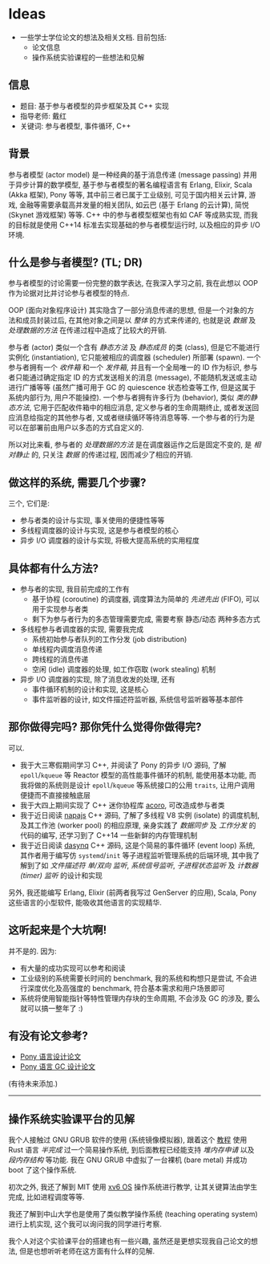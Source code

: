 # Ideas

- 一些学士学位论文的想法及相关文档.  目前包括:
    + 论文信息
    + 操作系统实验课程的一些想法和见解

## 信息

- 题目: 基于参与者模型的异步框架及其 C++ 实现
- 指导老师: 戴红
- 关键词: 参与者模型, 事件循环, C++

## 背景

参与者模型 (actor model) 是一种经典的基于消息传递 (message passing)
并用于异步计算的数学模型, 基于参与者模型的著名编程语言有 Erlang, Elixir, Scala
(Akka 框架), Pony 等等, 其中前三者已属于工业级别, 可见于国内相关云计算, 游戏,
金融等需要承载高并发量的相关团队, 如云巴 (基于 Erlang 的云计算), 简悦 (Skynet
游戏框架) 等等.  C++ 中的参与者模型框架也有如 CAF 等成熟实现, 而我的目标就是使用
C++14 标准去实现基础的参与者模型运行时, 以及相应的异步 I/O 环境.

## 什么是参与者模型? (TL; DR)

参与者模型的讨论需要一份完整的数学表达, 在我深入学习之前, 我在此想以 OOP
作为论据对比并讨论参与者模型的特点.

OOP (面向对象程序设计) 其实隐含了一部分消息传递的思想,
但是一个对象的方法和成员封装过后, 在其他对象之间是以 *整体* 的方式来传递的,
也就是说 *数据* 及 *处理数据的方法* 在传递过程中造成了比较大的开销.

参与者 (actor) 类似一个含有 *静态方法* 及 *静态成员* 的类 (class),
但是它不能进行实例化 (instantiation), 它只能被相应的调度器 (scheduler) 所部署
(spawn).  一个参与者拥有一个 *收件箱* 和一个 *发件箱*, 并且有一个全局唯一的 ID
作为标识, 参与者只能通过确定指定 ID 的方式发送相关的消息 (message),
不能随机发送或主动进行广播等等 (虽然广播可用于 GC 的 quiescence 状态检查等工作,
但是这属于系统内部行为, 用户不能操控).  一个参与者拥有许多行为 (behavior),
类似 *类的静态方法*, 它用于匹配收件箱中的相应消息, 定义参与者的生命周期终止,
或者发送回应消息给指定的其他参与者, 又或者继续循环等待消息等等.
一个参与者的行为是可以在部署前由用户以多态的方式自定义的.

所以对比来看, 参与者的 *处理数据的方法* 是在调度器运作之后是固定不变的, 是
*相对静止* 的, 只关注 *数据* 的传递过程, 因而减少了相应的开销.

## 做这样的系统, 需要几个步骤?

三个, 它们是:

- 参与者类的设计与实现, 事关使用的便捷性等等
- 多线程调度器的设计与实现, 这是参与者模型的核心
- 异步 I/O 调度器的设计与实现, 将极大提高系统的实用程度

## 具体都有什么方法?

- 参与者的实现, 我目前完成的工作有
    + 基于协程 (coroutine) 的调度器, 调度算法为简单的 *先进先出* (FIFO),
    可以用于实现参与者类
    + 剩下为参与者行为的多态管理需要完成, 需要考察 静态/动态 两种多态方式
- 多线程参与者调度器的实现, 需要我完成
    + 系统初始参与者队列的工作分发 (job distribution)
    + 单线程内调度消息传递
    + 跨线程的消息传递
    + 空闲 (idle) 调度器的处理, 如工作窃取 (work stealing) 机制
- 异步 I/O 调度器的实现, 除了消息收发的处理, 还有
    + 事件循环机制的设计和实现, 这是核心
    + 事件监听器的设计, 如文件描述符监听器, 系统信号监听器等基本部件

## 那你做得完吗?  那你凭什么觉得你做得完?

可以.

- 我于大三寒假期间学习 C++, 并阅读了 Pony 的异步 I/O 源码, 了解 `epoll`/`kqueue`
等 Reactor 模型的高性能事件循环的机制, 能使用基本功能, 而我将做的系统则是设计
`epoll`/`kqueue` 等系统接口的公用 `traits`, 让用户调用便捷而不直接接触底层
- 我于大四上期间实现了 C++ 迷你协程库
[acoro](https://github.com/anqurvanillapy/acoro), 可改造成参与者类
- 我于近日阅读 [napajs](https://github.com/Microsoft/napajs) C++ 源码,
了解了多线程 V8 实例 (isolate) 的调度机制, 及其工作池 (worker pool) 的相应原理,
亲身实践了 *数据同步* 及 *工作分发* 的代码的编写, 还学习到了 C++14
一些新鲜的内存管理机制
- 我于近日阅读 [dasynq](https://github.com/davmac314/dasynq) C++ 源码,
这是个简易的事件循环 (event loop) 系统, 其作者用于编写仿 `systemd`/`init`
等子进程监听管理系统的后端环境, 其中我了解到了如 *文件描述符 单/双向 监听*,
*系统信号监听*, *子进程状态监听* 及 *计数器 (timer) 监听* 的设计和实现

另外, 我还能编写 Erlang, Elixir (前两者我写过 GenServer 的应用), Scala, Pony
这些语言的小型软件, 能吸收其他语言的实现精华.

## 这听起来是个大坑啊!

并不是的.  因为:

- 有大量的成功实现可以参考和阅读
- 工业级别的系统需要长时间的 benchmark, 我的系统和构想只是尝试,
不会进行深度优化及高强度的 benchmark, 符合基本需求和用户场景即可
- 系统将使用智能指针等特性管理内存块的生命周期, 不会涉及 GC 的涉及,
要么就可以搞一整年了 :)

## 有没有论文参考?

* [Pony 语言设计论文](https://www.ponylang.org/media/papers/a_string_of_ponies.pdf)
* [Pony 语言 GC 设计论文](https://www.ponylang.org/media/papers/OGC.pdf)

(有待未来添加.)

---

## 操作系统实验课平台的见解

我个人接触过 GNU GRUB 软件的使用 (系统镜像模拟器), 跟着这个
[教程](https://os.phil-opp.com/) 使用 Rust 语言 *半完成* 过一个简易操作系统,
到后面教程已经能支持 *堆内存申请* 以及 *段内存结构* 等功能.  我在 GNU GRUB
中虚拟了一台裸机 (bare metal) 并成功 boot 了这个操作系统.

初次之外, 我还了解到 MIT 使用 [xv6 OS](https://github.com/mit-pdos/xv6-public)
操作系统进行教学, 让其关键算法由学生完成, 比如进程调度等等.

我还了解到中山大学也是使用了类似教学操作系统 (teaching operating system)
进行上机实现, 这个我可以询问我的同学进行考察.

我个人对这个实验课平台的搭建也有一些兴趣, 虽然还是更想实现我自己论文的想法,
但是也想听听老师在这方面有什么样的见解.

